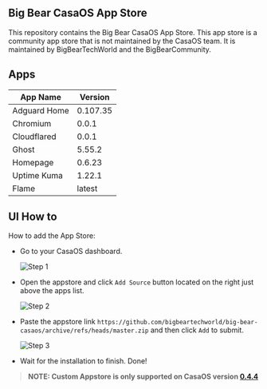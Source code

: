 ## Big Bear CasaOS App Store

This repository contains the Big Bear CasaOS App Store. This app store is a community app store that is not maintained by the CasaOS team. It is maintained by BigBearTechWorld and the BigBearCommunity.

## Apps

| App Name     | Version  |
| ------------ | -------- |
| Adguard Home | 0.107.35 |
| Chromium     | 0.0.1    |
| Cloudflared  | 0.0.1    |
| Ghost        | 5.55.2   |
| Homepage     | 0.6.23   |
| Uptime Kuma  | 1.22.1   |
| Flame        | latest   |

## UI How to

How to add the App Store:

- Go to your CasaOS dashboard.

  ![Step 1](https://raw.githubusercontent.com/WisdomSky/CasaOS-LinuxServer-AppStore/main/tip-1.jpg)

- Open the appstore and click `Add Source` button located on the right just above the apps list.

  ![Step 2](https://raw.githubusercontent.com/WisdomSky/CasaOS-LinuxServer-AppStore/main/tip-2.jpg)

- Paste the appstore link `https://github.com/bigbeartechworld/big-bear-casaos/archive/refs/heads/master.zip` and then click `Add` to submit.

  ![Step 3](https://raw.githubusercontent.com/WisdomSky/CasaOS-LinuxServer-AppStore/main/tip-3.jpg)

- Wait for the installation to finish. Done!

> **NOTE: Custom Appstore is only supported on CasaOS version [0.4.4](https://blog.casaos.io/blog/32.html)**
